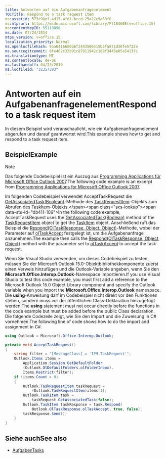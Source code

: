 ```yaml
---
title: Antworten auf ein Aufgabenanfragenelement
TOCTitle: Respond to a task request item
ms:assetid: 573c98ef-4d15-4fd1-bccd-25a22c9a63f0
ms:mtpsurl: https://msdn.microsoft.com/library/Ff184608(v=office.15)
ms:contentKeyID: 55119896
ms.date: 07/24/2014
mtps_version: v=office.15
localization_priority: Normal
ms.openlocfilehash: 9aa6416680bbf2443506415b5fa871d30fe5f32e
ms.sourcegitcommit: 8fe462c32b91c87911942c188f3445e85a54137c
ms.translationtype: MT
ms.contentlocale: de-DE
ms.lasthandoff: 04/23/2019
ms.locfileid: "32357393"
---
```

# <a name="respond-to-a-task-request-item"></a><span data-ttu-id="db411-102">Antworten auf ein Aufgabenanfragenelement</span><span class="sxs-lookup"><span data-stu-id="db411-102">Respond to a task request item</span></span>

<span data-ttu-id="db411-103">In diesem Beispiel wird veranschaulicht, wie ein Aufgabenanfragenelement abgerufen und darauf geantwortet wird.</span><span class="sxs-lookup"><span data-stu-id="db411-103">This example shows how to get and respond to a task request item.</span></span>

## <a name="example"></a><span data-ttu-id="db411-104">Beispiel</span><span class="sxs-lookup"><span data-stu-id="db411-104">Example</span></span>

> [!NOTE] 
> <span data-ttu-id="db411-105">Das folgende Codebeispiel ist ein Auszug aus [Programming Applications für Microsoft Office Outlook 2007](https://www.amazon.com/gp/product/0735622493?ie=UTF8&tag=msmsdn-20&linkCode=as2&camp=1789&creative=9325&creativeASIN=0735622493).</span><span class="sxs-lookup"><span data-stu-id="db411-105">The following code example is an excerpt from [Programming Applications for Microsoft Office Outlook 2007](https://www.amazon.com/gp/product/0735622493?ie=UTF8&tag=msmsdn-20&linkCode=as2&camp=1789&creative=9325&creativeASIN=0735622493).</span></span>

<span data-ttu-id="db411-106">Im folgenden Codebeispiel verwendet AcceptTaskRequest die [GetAssociatedTask(Boolean)](https://msdn.microsoft.com/library/bb645779\(v=office.15\))-Methode des [TaskRequestItem](https://msdn.microsoft.com/library/bb610737\(v=office.15\))-Objekts zum Abrufen des [TaskItem](https://msdn.microsoft.com/library/bb624227\(v=office.15\))-Objekts.</span><span class="sxs-lookup"><span data-stu-id="db411-106">In the following code example, AcceptTaskRequest uses the [GetAssociatedTask(Boolean)](https://msdn.microsoft.com/library/bb645779\(v=office.15\)) method of the [TaskRequestItem](https://msdn.microsoft.com/library/bb610737\(v=office.15\)) object to get the [TaskItem](https://msdn.microsoft.com/library/bb624227\(v=office.15\)) object.</span></span> <span data-ttu-id="db411-107">Anschließend ruft das Beispiel die [Respond(OlTaskResponse, Object, Object)](https://msdn.microsoft.com/library/bb644188\(v=office.15\))-Methode, wobei der Parameter auf [olTaskAccept](https://msdn.microsoft.com/library/bb624484\(v=office.15\)) festgelegt ist, um die Aufgabenanfrage anzunehmen.</span><span class="sxs-lookup"><span data-stu-id="db411-107">The example then calls the [Respond(OlTaskResponse, Object, Object)](https://msdn.microsoft.com/library/bb644188\(v=office.15\)) method with the parameter set to [olTaskAccept](https://msdn.microsoft.com/library/bb624484\(v=office.15\)) to accept the task request.</span></span>

<span data-ttu-id="db411-108">Wenn Sie Visual Studio verwenden, um dieses Codebeispiel zu testen, müssen Sie der Microsoft Outlook 15.0-Objektbibliothekkomponente zuerst einen Verweis hinzufügen und die Outlook-Variable angeben, wenn Sie den **Microsoft.Office.Interop.Outlook**-Namespace importieren.</span><span class="sxs-lookup"><span data-stu-id="db411-108">If you use Visual Studio to test this code example, you must first add a reference to the Microsoft Outlook 15.0 Object Library component and specify the Outlook variable when you import the **Microsoft.Office.Interop.Outlook** namespace.</span></span> <span data-ttu-id="db411-109">Die **using**-Anweisung darf im Codebeispiel nicht direkt vor den Funktionen stehen, sondern muss vor der öffentlichen Class-Deklaration hinzugefügt werden.</span><span class="sxs-lookup"><span data-stu-id="db411-109">The **using** statement must not occur directly before the functions in the code example but must be added before the public Class declaration.</span></span> <span data-ttu-id="db411-110">Die folgende Codezeile zeigt, wie Sie den Import und die Zuweisung in C\# vornehmen.</span><span class="sxs-lookup"><span data-stu-id="db411-110">The following line of code shows how to do the import and assignment in C\#.</span></span>

```csharp
using Outlook = Microsoft.Office.Interop.Outlook;
```


```csharp
private void AcceptTaskRequest()
{
    string filter = "[MessageClass] = 'IPM.TaskRequest'";
    Outlook.Items items =
        Application.Session.GetDefaultFolder
        (Outlook.OlDefaultFolders.olFolderInbox).
        Items.Restrict(filter);
    if (items.Count > 0)
    {
        Outlook.TaskRequestItem taskRequest =
            (Outlook.TaskRequestItem)items[1];
        Outlook.TaskItem task =
            taskRequest.GetAssociatedTask(false);
        Outlook.TaskItem taskResponse = task.Respond(
            Outlook.OlTaskResponse.olTaskAccept, true, false);
        taskResponse.Send();
    }
}
```

## <a name="see-also"></a><span data-ttu-id="db411-111">Siehe auch</span><span class="sxs-lookup"><span data-stu-id="db411-111">See also</span></span>

- [<span data-ttu-id="db411-112">Aufgaben</span><span class="sxs-lookup"><span data-stu-id="db411-112">Tasks</span></span>](tasks.md)

